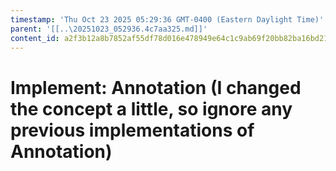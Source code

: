 ```yaml
---
timestamp: 'Thu Oct 23 2025 05:29:36 GMT-0400 (Eastern Daylight Time)'
parent: '[[..\20251023_052936.4c7aa325.md]]'
content_id: a2f3b12a8b7852af55df78d016e478949e64c1c9ab69f20bb82ba16bd212ce24
---
```


# Implement: Annotation (I changed the concept a little, so ignore any previous implementations of Annotation)
